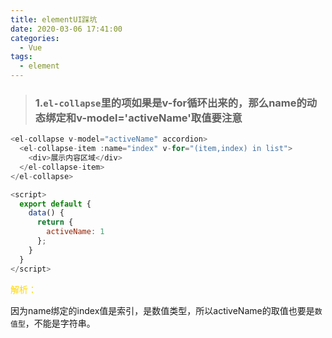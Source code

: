 ```yaml
---
title: elementUI踩坑
date: 2020-03-06 17:41:00
categories:
  - Vue
tags:
  - element 
---
```


> ### 1.<code>el-collapse</code>里的项如果是v-for循环出来的，那么name的动态绑定和v-model='activeName'取值要注意
```js
<el-collapse v-model="activeName" accordion>
  <el-collapse-item :name="index" v-for="(item,index) in list">
    <div>展示内容区域</div>
  </el-collapse-item>
</el-collapse>

<script>
  export default {
    data() {
      return {
        activeName: 1
      };
    }
  }
</script>
```
<font color="gold">解析：</font>

因为name绑定的index值是索引，是数值类型，所以activeName的取值也要是<code>数值型</code>，不能是字符串。




